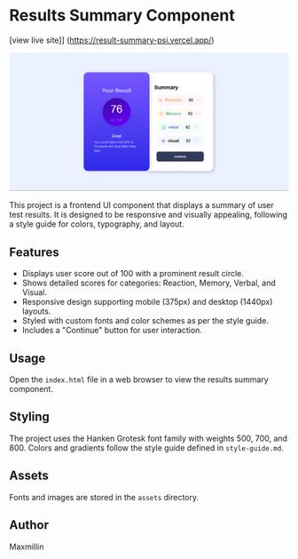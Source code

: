 # Results Summary Component

[view live site]] (https://result-summary-psi.vercel.app/)

![Project Screenshot](./image.png)



This project is a frontend UI component that displays a summary of user test results. It is designed to be responsive and visually appealing, following a style guide for colors, typography, and layout.

## Features

- Displays user score out of 100 with a prominent result circle.
- Shows detailed scores for categories: Reaction, Memory, Verbal, and Visual.
- Responsive design supporting mobile (375px) and desktop (1440px) layouts.
- Styled with custom fonts and color schemes as per the style guide.
- Includes a "Continue" button for user interaction.

## Usage

Open the `index.html` file in a web browser to view the results summary component.

## Styling

The project uses the Hanken Grotesk font family with weights 500, 700, and 800. Colors and gradients follow the style guide defined in `style-guide.md`.

## Assets

Fonts and images are stored in the `assets` directory.

## Author

Maxmillin

